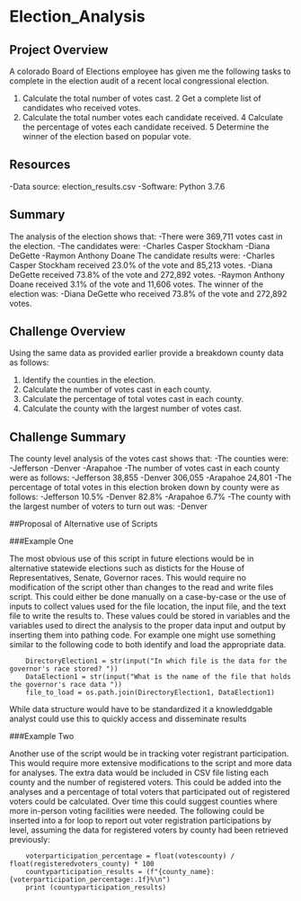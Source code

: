 # Election_Analysis

## Project Overview

A colorado Board of Elections employee has given me the following tasks to complete in the election audit of a recent local congressional election.

1. Calculate the total number of votes cast.
2 Get a complete list of candidates who received votes.
3. Calculate the total number votes each candidate received.
4 Calculate the percentage of votes each candidate received.
5 Determine the winner of the election based on popular vote.

## Resources
-Data source: election_results.csv
-Software: Python 3.7.6

## Summary

The analysis of the election shows that:
-There were 369,711 votes cast in the election.
-The candidates were:
  -Charles Casper Stockham
  -Diana DeGette
  -Raymon Anthony Doane
The candidate results were:
  -Charles Casper Stockham received 23.0% of the vote and 85,213 votes.
  -Diana DeGette received 73.8% of the vote and 272,892 votes.
  -Raymon Anthony Doane received 3.1% of the vote and 11,606 votes.
The winner of the election was:
  -Diana DeGette who received 73.8% of the vote and 272,892 votes.
  
## Challenge Overview
Using the same data as provided earlier provide a breakdown county data as follows:

1. Identify the counties in the election.
2. Calculate the number of votes cast in each county.
3. Calculate the percentage of total votes cast in each county.
4. Calculate the county with the largest number of votes cast.

## Challenge Summary

The county level analysis of the votes cast shows that:
-The counties were:
  -Jefferson
  -Denver
  -Arapahoe
-The number of votes cast in each county were as follows:
  -Jefferson 38,855
  -Denver 306,055
  -Arapahoe 24,801
-The percentage of total votes in this election broken down by county were as follows:
  -Jefferson 10.5%
  -Denver 82.8%
  -Arapahoe 6.7%
 -The county with the largest number of voters to turn out was:
  -Denver
 
##Proposal of Alternative use of Scripts

###Example One

The most obvious use of this script in future elections would be in alternative statewide elections such as disticts for the House of Representatives, Senate, Governor races. This would require no modification of the script other than changes to the read and write files script. This could either be done manually on a case-by-case or the use of inputs to collect values used for the file location, the input file, and the text file to write the results to. These values could be stored in variables and the variables used to direct the analysis to the proper data input and output by inserting them into pathing code. For example one might use something similar to the following code to both identify and load the appropriate data.

        DirectoryElection1 = str(input("In which file is the data for the governor's race stored? "))
        DataElection1 = str(input("What is the name of the file that holds the governor's race data "))
        file_to_load = os.path.join(DirectoryElection1, DataElection1)
 
 While data structure would have to be standardized it a knowleddgable analyst could use this to quickly access and disseminate results
 
###Example Two

Another use of the script would be in tracking voter registrant participation. This would require more extensive modifications to the script and more data for analyses. The extra data would be included in CSV file listing each county and the number of registered voters. This could be added into the analyses and a percentage of total voters that participated out of registered voters could be calculated. Over time this could suggest counties where more in-person voting facilities were needed. The following could be inserted into a for loop to report out voter registration participations by level, assuming the data for registered voters by county had been retrieved previously:

        voterparticipation_percentage = float(votescounty) / float(registeredvoters_county) * 100
        countyparticipation_results = (f"{county_name}: {voterparticipation_percentage:.1f}%\n")
        print (countyparticipation_results)
